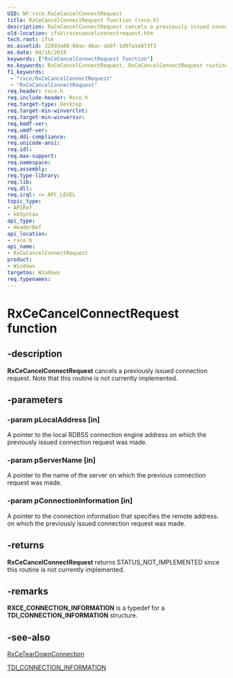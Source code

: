 ```yaml
---
UID: NF:rxce.RxCeCancelConnectRequest
title: RxCeCancelConnectRequest function (rxce.h)
description: RxCeCancelConnectRequest cancels a previously issued connection request. Note that this routine is not currently implemented.
old-location: ifsk\rxcecancelconnectrequest.htm
tech.root: ifsk
ms.assetid: 32893a68-68ac-4bac-ab0f-1d07a1e873f3
ms.date: 04/16/2018
keywords: ["RxCeCancelConnectRequest function"]
ms.keywords: RxCeCancelConnectRequest, RxCeCancelConnectRequest routine [Installable File System Drivers], ifsk.rxcecancelconnectrequest, rxce/RxCeCancelConnectRequest, rxref_b7978600-a1ca-4713-b170-bc1f365f2f96.xml
f1_keywords:
 - "rxce/RxCeCancelConnectRequest"
 - "RxCeCancelConnectRequest"
req.header: rxce.h
req.include-header: Rxce.h
req.target-type: Desktop
req.target-min-winverclnt: 
req.target-min-winversvr: 
req.kmdf-ver: 
req.umdf-ver: 
req.ddi-compliance: 
req.unicode-ansi: 
req.idl: 
req.max-support: 
req.namespace: 
req.assembly: 
req.type-library: 
req.lib: 
req.dll: 
req.irql: <= APC_LEVEL
topic_type:
- APIRef
- kbSyntax
api_type:
- HeaderDef
api_location:
- rxce.h
api_name:
- RxCeCancelConnectRequest
product:
- Windows
targetos: Windows
req.typenames: 
---
```


# RxCeCancelConnectRequest function


## -description


<b>RxCeCancelConnectRequest</b> cancels a previously issued connection request. Note that this routine is not currently implemented.


## -parameters




### -param pLocalAddress [in]

A pointer to the local RDBSS connection engine address on which the previously issued connection request was made.


### -param pServerName [in]

A pointer to the name of the server on which the previous connection request was made.


### -param pConnectionInformation [in]

A pointer to the connection information that specifies the remote address. on which the previously issued connection request was made.


## -returns



<b>RxCeCancelConnectRequest</b> returns STATUS_NOT_IMPLEMENTED since this routine is not currently implemented.




## -remarks



<b>RXCE_CONNECTION_INFORMATION</b> is a typedef for a <b>TDI_CONNECTION_INFORMATION</b> structure. 




## -see-also




<a href="https://docs.microsoft.com/windows-hardware/drivers/ddi/rxce/nf-rxce-rxceteardownconnection">RxCeTearDownConnection</a>



<a href="https://docs.microsoft.com/previous-versions/windows/hardware/network/ff565085(v=vs.85)">TDI_CONNECTION_INFORMATION</a>
 

 

